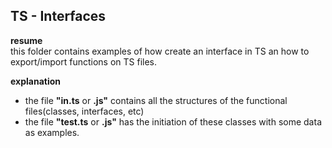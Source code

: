 <h2>TS - Interfaces</h2>

<b>resume</b><br>
this folder contains examples of how create an interface in TS an how to export/import functions on TS files.

<b>explanation</b>
<ul>
    <li>
    the file <b>"in.ts</b> or <b>.js"</b> contains all the structures of the functional files(classes, interfaces, etc)
    </li>
    <li>
    the file <b>"test.ts</b> or <b>.js"</b> has the initiation of these classes with some data as examples.
    </li>
</ul>